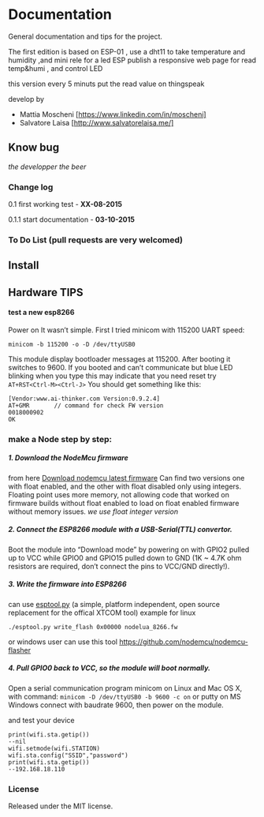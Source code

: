 # Documentation
General documentation and tips for the project.

The first edition is based on ESP-01 , use a dht11 to take temperature and humidity ,and mini rele for a led 
ESP publish a responsive web page for read temp&humi , and control LED 

this version every 5 minuts put the read value on thingspeak

develop by 
* Mattia Moscheni [https://www.linkedin.com/in/moscheni]
* Salvatore Laisa [http://www.salvatorelaisa.me/]


## Know bug 
*the developper*
*the beer* 

### Change log
0.1 first working test - **XX-08-2015**

0.1.1 start documentation - **03-10-2015**

### To Do List (pull requests are very welcomed)

## Install 




## Hardware TIPS 

#### test a new esp8266

Power on
It wasn’t simple. First I tried minicom with 115200 UART speed:

```minicom -b 115200 -o -D /dev/ttyUSB0```

This module display bootloader messages at 115200. After booting it switches to 9600. If you booted and can’t communicate but blue LED blinking when you type this may indicate that you need reset try
``` AT+RST<Ctrl-M><Ctrl-J> ```
You should get something like this:

``` 
[Vendor:www.ai-thinker.com Version:0.9.2.4] 
AT+GMR       // command for check FW version 
0018000902
OK
```

### make a Node step by step:


##### 1. Download the NodeMcu firmware
from here [Download nodemcu latest firmware](https://github.com/nodemcu/nodemcu-firmware/releases)
Can find two versions one with float enabled, and the other with float disabled only using integers.
Floating point uses more memory, not allowing code that worked on firmware builds without float enabled to load on float enabled firmware without memory issues.
*we use float integer version*

##### 2. Connect the ESP8266 module with a USB-Serial(TTL) convertor.

 Boot the module into “Download mode” by powering on with GPIO2 pulled up to VCC while GPIO0 and GPIO15 pulled down to GND (1K ~ 4.7K ohm resistors are required, don’t connect the pins to VCC/GND directly!).

##### 3. Write the firmware into ESP8266
can use [esptool.py](https://github.com/tommie/esptool) (a simple, platform independent, open source replacement for the offical XTCOM tool)
example for linux 

```./esptool.py write_flash 0x00000 nodelua_8266.fw```

or windows user can use this tool 
https://github.com/nodemcu/nodemcu-flasher


##### 4. Pull GPIO0 back to VCC, so the module will boot normally.
 Open a serial communication program minicom on Linux and Mac OS X, with command: 
 ```minicom -D /dev/ttyUSB0 -b 9600 -c on``` 
 or putty on MS Windows connect with baudrate 9600, then power on the module.

and test your device 
```
print(wifi.sta.getip())
--nil
wifi.setmode(wifi.STATION)
wifi.sta.config("SSID","password")
print(wifi.sta.getip())
--192.168.18.110
```

### License
Released under the MIT license.
